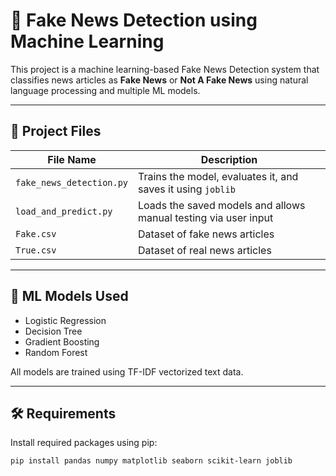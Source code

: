 # 📰 Fake News Detection using Machine Learning

This project is a machine learning-based Fake News Detection system that classifies news articles as **Fake News** or **Not A Fake News** using natural language processing and multiple ML models.

---

## 📁 Project Files

| File Name                  | Description                                         |
|---------------------------|-----------------------------------------------------|
| `fake_news_detection.py`  | Trains the model, evaluates it, and saves it using `joblib` |
| `load_and_predict.py`     | Loads the saved models and allows manual testing via user input |
| `Fake.csv`                | Dataset of fake news articles                       |
| `True.csv`                | Dataset of real news articles                       |

---

## 🧠 ML Models Used

- Logistic Regression
- Decision Tree
- Gradient Boosting
- Random Forest

All models are trained using TF-IDF vectorized text data.

---

## 🛠 Requirements

Install required packages using pip:

```bash
pip install pandas numpy matplotlib seaborn scikit-learn joblib

